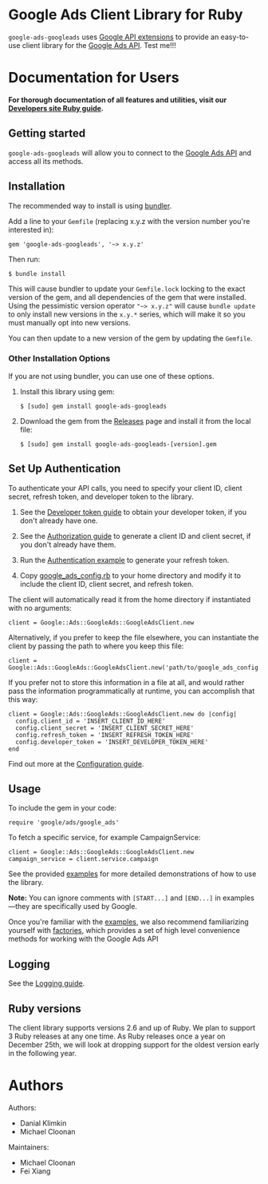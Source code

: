 # Google Ads Client Library for Ruby

`google-ads-googleads` uses [Google API extensions][google-gax] to provide an
easy-to-use client library for the [Google Ads API][].
Test me!!!

[google-gax]: https://github.com/googleapis/gax-ruby
[Google Ads API]: https://developers.google.com/google-ads/api

# Documentation for Users

**For thorough documentation of all features and utilities, visit our
[Developers site Ruby guide][].**

[Developers site Ruby guide]: https://developers.google.com/google-ads/api/docs/client-libs/ruby/

## Getting started

`google-ads-googleads` will allow you to connect to the
[Google Ads API][] and access all its methods.

## Installation

The recommended way to install is using [bundler][].

Add a line to your `Gemfile` (replacing x.y.z with the version number
you're interested in):

    gem 'google-ads-googleads', '~> x.y.z'

Then run:

    $ bundle install
    
This will cause bundler to update your `Gemfile.lock` locking to the exact
version of the gem, and all dependencies of the gem that were installed.
Using the pessimistic version operator `"~> x.y.z"` will cause `bundle
update` to only install new versions in the `x.y.*` series, which will
make it so you must manually opt into new versions.

You can then update to a new version of the gem by updating the `Gemfile`.

### Other Installation Options

If you are not using bundler, you can use one of these options.

1. Install this library using gem:

       $ [sudo] gem install google-ads-googleads

1. Download the gem from the [Releases][] page and install it from the local
file:

       $ [sudo] gem install google-ads-googleads-[version].gem

[Releases]: https://github.com/googleads/google-ads-ruby/releases
[bundler]: https://bundler.io/

## Set Up Authentication

To authenticate your API calls, you need to specify your client ID, client
secret, refresh token, and developer token to the library.

1. See the [Developer token guide][] to obtain your developer token, if you
   don't already have one.

1. See the [Authorization guide][] to generate a client ID and client secret,
   if you don't already have them.

1. Run the [Authentication example][] to generate your refresh token.

1. Copy [google_ads_config.rb][] to your home directory and modify it to include
the client ID, client secret, and refresh token.

The client will automatically read it from the home directory if instantiated
with no arguments:

    client = Google::Ads::GoogleAds::GoogleAdsClient.new

Alternatively, if you prefer to keep the file elsewhere, you can instantiate the
client by passing the path to where you keep this file:

    client = Google::Ads::GoogleAds::GoogleAdsClient.new('path/to/google_ads_config.rb')

If you prefer not to store this information in a file at all, and would rather
pass the information programmatically at runtime, you can accomplish that this
way:

    client = Google::Ads::GoogleAds::GoogleAdsClient.new do |config|
      config.client_id = 'INSERT_CLIENT_ID_HERE'
      config.client_secret = 'INSERT_CLIENT_SECRET_HERE'
      config.refresh_token = 'INSERT_REFRESH_TOKEN_HERE'
      config.developer_token = 'INSERT_DEVELOPER_TOKEN_HERE'
    end

Find out more at the [Configuration guide][].

[Developer token guide]: https://developers.google.com/google-ads/api/docs/first-call/dev-token
[Authorization guide]: https://developers.google.com/google-ads/api/docs/oauth/overview
[Authentication example]: https://github.com/googleads/google-ads-ruby/blob/master/examples/authentication/authenticate_in_desktop_application.rb
[google_ads_config.rb]: https://github.com/googleads/google-ads-ruby/blob/master/google_ads_config.rb
[Configuration guide]: https://developers.google.com/google-ads/api/docs/client-libs/ruby/configuration

## Usage

To include the gem in your code:

    require 'google/ads/google_ads'

To fetch a specific service, for example CampaignService:

    client = Google::Ads::GoogleAds::GoogleAdsClient.new
    campaign_service = client.service.campaign

See the provided [examples][] for more detailed demonstrations of how to use the
library.

**Note:** You can ignore comments with `[START...]` and `[END...]` in
examples—they are specifically used by Google.

Once you're familiar with the [examples][], we also recommend familiarizing
yourself with [factories][], which provides a set of high level convenience
methods for working with the Google Ads API

[examples]: https://github.com/googleads/google-ads-ruby/blob/master/examples
[factories]: https://developers.google.com/google-ads/api/docs/client-libs/ruby/factories

## Logging

See the [Logging guide][].

[Logging guide]: https://developers.google.com/google-ads/api/docs/client-libs/ruby/logging

## Ruby versions

The client library supports versions 2.6 and up of Ruby. We plan to support 3
Ruby releases at any one time. As Ruby releases once a year on December 25th,
we will look at dropping support for the oldest version early in the following
year.

# Authors

Authors:

 - Danial Klimkin
 - Michael Cloonan

Maintainers:

 - Michael Cloonan
 - Fei Xiang
